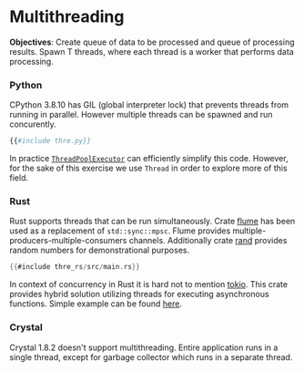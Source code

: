 # Multithreading

**Objectives**: Create queue of data to be processed and queue of processing results. Spawn T threads, where each thread is a worker that performs data processing.

### Python

CPython 3.8.10 has GIL (global interpreter lock) that prevents threads from running in parallel. However multiple threads can be spawned and run concurently.

```python
{{#include thre.py}}
```

In practice [`ThreadPoolExecutor`](https://docs.python.org/dev/library/concurrent.futures.html#threadpoolexecutor) can efficiently simplify this code. However, for the sake of this exercise we use `Thread` in order to explore more of this field.

### Rust

Rust supports threads that can be run simultaneously. Crate [flume](https://crates.io/crates/flume) has been used as a replacement of `std::sync::mpsc`. Flume provides multiple-producers-multiple-consumers channels. Additionally crate [rand](https://crates.io/crates/rand) provides random numbers for demonstrational purposes.

```rust
{{#include thre_rs/src/main.rs}}
```

In context of concurrency in Rust it is hard not to mention [tokio](https://tokio.rs/). This crate provides hybrid solution utilizing threads for executing asynchronous functions. Simple example can be found [here](./tokio.md).

### Crystal

Crystal 1.8.2 doesn't support multithreading. Entire application runs in a single thread, except for garbage collector which runs in a separate thread.

